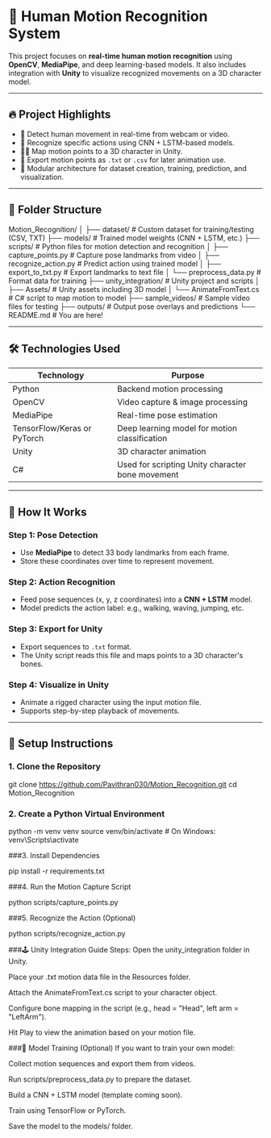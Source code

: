 # 🧍 Human Motion Recognition System

This project focuses on **real-time human motion recognition** using **OpenCV**, **MediaPipe**, and deep learning-based models. It also includes integration with **Unity** to visualize recognized movements on a 3D character model.

---

## 🔥 Project Highlights

- 🎥 Detect human movement in real-time from webcam or video.
- 🧠 Recognize specific actions using CNN + LSTM-based models.
- 🧍‍♂️ Map motion points to a 3D character in Unity.
- 🧾 Export motion points as `.txt` or `.csv` for later animation use.
- 🧩 Modular architecture for dataset creation, training, prediction, and visualization.

---

## 📁 Folder Structure

Motion_Recognition/
│
├── dataset/ # Custom dataset for training/testing (CSV, TXT)
├── models/ # Trained model weights (CNN + LSTM, etc.)
├── scripts/ # Python files for motion detection and recognition
│ ├── capture_points.py # Capture pose landmarks from video
│ ├── recognize_action.py # Predict action using trained model
│ ├── export_to_txt.py # Export landmarks to text file
│ └── preprocess_data.py # Format data for training
├── unity_integration/ # Unity project and scripts
│ ├── Assets/ # Unity assets including 3D model
│ └── AnimateFromText.cs # C# script to map motion to model
├── sample_videos/ # Sample video files for testing
├── outputs/ # Output pose overlays and predictions
└── README.md # You are here!


---

## 🛠️ Technologies Used

| Technology   | Purpose                                  |
|--------------|-------------------------------------------|
| Python       | Backend motion processing                |
| OpenCV       | Video capture & image processing         |
| MediaPipe    | Real-time pose estimation                |
| TensorFlow/Keras or PyTorch | Deep learning model for motion classification |
| Unity        | 3D character animation                   |
| C#           | Used for scripting Unity character bone movement |

---

## 🧠 How It Works

### Step 1: Pose Detection
- Use **MediaPipe** to detect 33 body landmarks from each frame.
- Store these coordinates over time to represent movement.

### Step 2: Action Recognition
- Feed pose sequences (x, y, z coordinates) into a **CNN + LSTM** model.
- Model predicts the action label: e.g., walking, waving, jumping, etc.

### Step 3: Export for Unity
- Export sequences to `.txt` format.
- The Unity script reads this file and maps points to a 3D character's bones.

### Step 4: Visualize in Unity
- Animate a rigged character using the input motion file.
- Supports step-by-step playback of movements.

---

## 🔧 Setup Instructions

### 1. Clone the Repository

git clone https://github.com/Pavithran030/Motion_Recognition.git
cd Motion_Recognition

### 2. Create a Python Virtual Environment

python -m venv venv
source venv/bin/activate    # On Windows: venv\Scripts\activate

###3. Install Dependencies

pip install -r requirements.txt

###4. Run the Motion Capture Script

python scripts/capture_points.py

###5. Recognize the Action (Optional)

python scripts/recognize_action.py

###🕹 Unity Integration Guide
Steps:
Open the unity_integration folder in Unity.

Place your .txt motion data file in the Resources folder.

Attach the AnimateFromText.cs script to your character object.

Configure bone mapping in the script (e.g., head = "Head", left arm = "LeftArm").

Hit Play to view the animation based on your motion file.

###🧪 Model Training (Optional)
If you want to train your own model:

Collect motion sequences and export them from videos.

Run scripts/preprocess_data.py to prepare the dataset.

Build a CNN + LSTM model (template coming soon).

Train using TensorFlow or PyTorch.

Save the model to the models/ folder.
